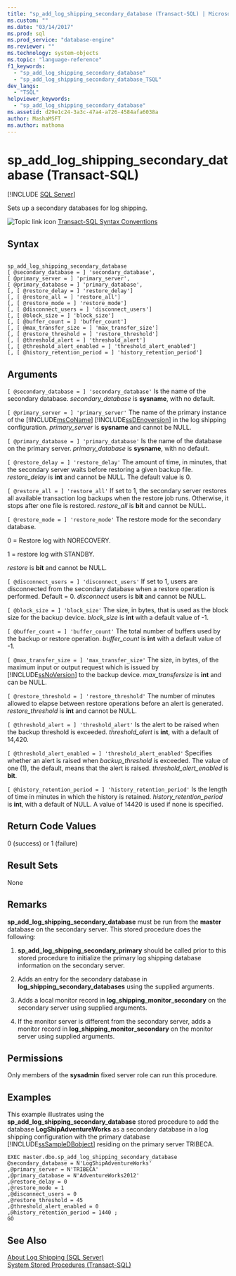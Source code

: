 ```yaml
---
title: "sp_add_log_shipping_secondary_database (Transact-SQL) | Microsoft Docs"
ms.custom: ""
ms.date: "03/14/2017"
ms.prod: sql
ms.prod_service: "database-engine"
ms.reviewer: ""
ms.technology: system-objects
ms.topic: "language-reference"
f1_keywords: 
  - "sp_add_log_shipping_secondary_database"
  - "sp_add_log_shipping_secondary_database_TSQL"
dev_langs: 
  - "TSQL"
helpviewer_keywords: 
  - "sp_add_log_shipping_secondary_database"
ms.assetid: d29e1c24-3a3c-47a4-a726-4584afa6038a
author: MashaMSFT
ms.author: mathoma
---
```

# sp_add_log_shipping_secondary_database (Transact-SQL)
[!INCLUDE [SQL Server](../../includes/applies-to-version/sqlserver.md)]

  Sets up a secondary databases for log shipping.  
  
 ![Topic link icon](../../database-engine/configure-windows/media/topic-link.gif "Topic link icon") [Transact-SQL Syntax Conventions](../../t-sql/language-elements/transact-sql-syntax-conventions-transact-sql.md)  
  
## Syntax  
  
```  
  
sp_add_log_shipping_secondary_database  
[ @secondary_database = ] 'secondary_database',  
[ @primary_server = ] 'primary_server',   
[ @primary_database = ] 'primary_database',  
[, [ @restore_delay = ] 'restore_delay']  
[, [ @restore_all = ] 'restore_all']  
[, [ @restore_mode = ] 'restore_mode']  
[, [ @disconnect_users = ] 'disconnect_users']  
[, [ @block_size = ] 'block_size']  
[, [ @buffer_count = ] 'buffer_count']  
[, [ @max_transfer_size = ] 'max_transfer_size']  
[, [ @restore_threshold = ] 'restore_threshold']   
[, [ @threshold_alert = ] 'threshold_alert']   
[, [ @threshold_alert_enabled = ] 'threshold_alert_enabled']   
[, [ @history_retention_period = ] 'history_retention_period']  
```  
  
## Arguments  
`[ @secondary_database = ] 'secondary_database'`
 Is the name of the secondary database. *secondary_database* is **sysname**, with no default.  
  
`[ @primary_server = ] 'primary_server'`
 The name of the primary instance of the [!INCLUDE[msCoName](../../includes/msconame-md.md)] [!INCLUDE[ssDEnoversion](../../includes/ssdenoversion-md.md)] in the log shipping configuration. *primary_server* is **sysname** and cannot be NULL.  
  
`[ @primary_database = ] 'primary_database'`
 Is the name of the database on the primary server. *primary_database* is **sysname**, with no default.  
  
`[ @restore_delay = ] 'restore_delay'`
 The amount of time, in minutes, that the secondary server waits before restoring a given backup file. *restore_delay* is **int** and cannot be NULL. The default value is 0.  
  
`[ @restore_all = ] 'restore_all'`
 If set to 1, the secondary server restores all available transaction log backups when the restore job runs. Otherwise, it stops after one file is restored. *restore_all* is **bit** and cannot be NULL.  
  
`[ @restore_mode = ] 'restore_mode'`
 The restore mode for the secondary database.  
  
 0 = Restore log with NORECOVERY.  
  
 1 = restore log with STANDBY.  
  
 *restore* is **bit** and cannot be NULL.  
  
`[ @disconnect_users = ] 'disconnect_users'`
 If set to 1, users are disconnected from the secondary database when a restore operation is performed. Default = 0. *disconnect* users is **bit** and cannot be NULL.  
  
`[ @block_size = ] 'block_size'`
 The size, in bytes, that is used as the block size for the backup device. *block_size* is **int** with a default value of -1.  
  
`[ @buffer_count = ] 'buffer_count'`
 The total number of buffers used by the backup or restore operation. *buffer_count* is **int** with a default value of -1.  
  
`[ @max_transfer_size = ] 'max_transfer_size'`
 The size, in bytes, of the maximum input or output request which is issued by [!INCLUDE[ssNoVersion](../../includes/ssnoversion-md.md)] to the backup device. *max_transfersize* is **int** and can be NULL.  
  
`[ @restore_threshold = ] 'restore_threshold'`
 The number of minutes allowed to elapse between restore operations before an alert is generated. *restore_threshold* is **int** and cannot be NULL.  
  
`[ @threshold_alert = ] 'threshold_alert'`
 Is the alert to be raised when the backup threshold is exceeded. *threshold_alert* is **int**, with a default of 14,420.  
  
`[ @threshold_alert_enabled = ] 'threshold_alert_enabled'`
 Specifies whether an alert is raised when *backup_threshold* is exceeded. The value of one (1), the default, means that the alert is raised. *threshold_alert_enabled* is **bit**.  
  
`[ @history_retention_period = ] 'history_retention_period'`
 Is the length of time in minutes in which the history is retained. *history_retention_period* is **int**, with a default of NULL. A value of 14420 is used if none is specified.  
  
## Return Code Values  
 0 (success) or 1 (failure)  
  
## Result Sets  
 None  
  
## Remarks  
 **sp_add_log_shipping_secondary_database** must be run from the **master** database on the secondary server. This stored procedure does the following:  
  
1.  **sp_add_log_shipping_secondary_primary** should be called prior to this stored procedure to initialize the primary log shipping database information on the secondary server.  
  
2.  Adds an entry for the secondary database in **log_shipping_secondary_databases** using the supplied arguments.  
  
3.  Adds a local monitor record in **log_shipping_monitor_secondary** on the secondary server using supplied arguments.  
  
4.  If the monitor server is different from the secondary server, adds a monitor record in **log_shipping_monitor_secondary** on the monitor server using supplied arguments.  
  
## Permissions  
 Only members of the **sysadmin** fixed server role can run this procedure.  
  
## Examples  
 This example illustrates using the **sp_add_log_shipping_secondary_database** stored procedure to add the database **LogShipAdventureWorks** as a secondary database in a log shipping configuration with the primary database [!INCLUDE[ssSampleDBobject](../../includes/sssampledbobject-md.md)] residing on the primary server TRIBECA.  
  
```  
EXEC master.dbo.sp_add_log_shipping_secondary_database   
@secondary_database = N'LogShipAdventureWorks'   
,@primary_server = N'TRIBECA'   
,@primary_database = N'AdventureWorks2012'   
,@restore_delay = 0   
,@restore_mode = 1   
,@disconnect_users = 0   
,@restore_threshold = 45     
,@threshold_alert_enabled = 0   
,@history_retention_period = 1440 ;  
GO  
```  
  
## See Also  
 [About Log Shipping &#40;SQL Server&#41;](../../database-engine/log-shipping/about-log-shipping-sql-server.md)   
 [System Stored Procedures &#40;Transact-SQL&#41;](../../relational-databases/system-stored-procedures/system-stored-procedures-transact-sql.md)  
  
  

